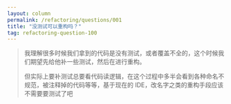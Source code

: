 ```yaml
---
layout: column
permalink: /refactoring/questions/001
title: "没测试可以重构吗？"
tag: refactoring-question-100
---
```



> 我理解很多时候我们拿到的代码是没有测试，或者覆盖不全的，这个时候我们期望先给他补一些测试，然后在进行重构。
>
> 但实际上要补测试总要看代码读逻辑，在这个过程中多半会看到各种命名不规范，被注释掉的代码等等，基于现在的 IDE，改名字之类的重构手段应该不需要要测试了吧

